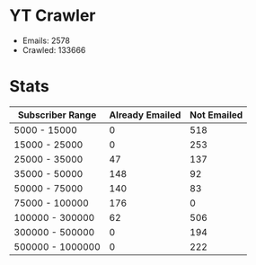# YT Crawler
- Emails: 2578
- Crawled: 133666

# Stats
| Subscriber Range  | Already Emailed | Not Emailed |
|-------|-------|-------|
| 5000 - 15000 | 0 | 518 |
| 15000 - 25000 | 0 | 253 |
| 25000 - 35000 | 47 | 137 |
| 35000 - 50000 | 148 | 92 |
| 50000 - 75000 | 140 | 83 |
| 75000 - 100000 | 176 | 0 |
| 100000 - 300000 | 62 | 506 |
| 300000 - 500000 | 0 | 194 |
| 500000 - 1000000 | 0 | 222 |
